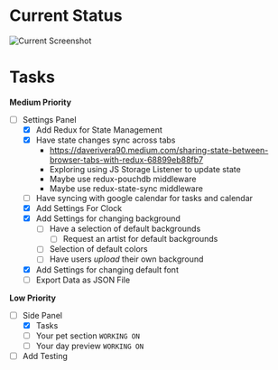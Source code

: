 # Current Status
![Current Screenshot](./chrome_homescreen.png)

# Tasks

**Medium Priority**
- [ ] Settings Panel
  - [x] Add Redux for State Management
  - [x] Have state changes sync across tabs
    - https://daverivera90.medium.com/sharing-state-between-browser-tabs-with-redux-68899eb88fb7
    - Exploring using JS Storage Listener to update state
    - Maybe use redux-pouchdb middleware
    - Maybe use redux-state-sync middleware
  - [ ] Have syncing with google calendar for tasks and calendar
  - [x] Add Settings For Clock
  - [x] Add Settings for changing background
    - [ ] Have a selection of default backgrounds
      - [ ] Request an artist for default backgrounds
    - [ ] Selection of default colors
    - [ ] Have users *upload* their own background
  - [x] Add Settings for changing default font
  - [ ] Export Data as JSON File

**Low Priority**
- [ ] Side Panel
  - [x] Tasks
  - [ ] Your pet section      `WORKING ON`
  - [ ] Your day preview      `WORKING ON`
- [ ] Add Testing